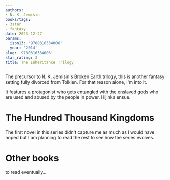 ```yaml
---
authors:
- N. K. Jemisin
books/tags:
- 3star
- fantasy
date: 2023-12-27
params:
  isbn13: '9780316334006'
  year: '2014'
slug: '9780316334006'
star_rating: 3
title: The Inheritance Trilogy
---
```


The precursor to N. K. Jemisin's Broken Earth trilogy, this is another fantasy setting fully divorced from Tolkien. For that reason alone, I'm into it.

It features a protagonist who gets entangled with the enslaved gods who are used and abused by the people in power. Hijinks ensue.

<!--more-->

# The Hundred Thousand Kingdoms

The first novel in this series didn't capture me as much as I would have hoped but I am planning to read the rest to see how the series evolves.

# Other books

to read eventually...